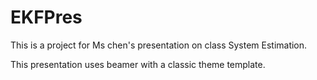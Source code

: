 # EKFPres
This is a project for Ms chen's presentation on class System Estimation.

This presentation uses beamer with a classic theme template. 
